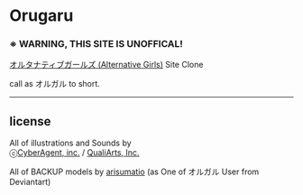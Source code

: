 # Orugaru
### ※ WARNING, THIS SITE IS UNOFFICAL!

[オルタナティブガールズ (Alternative Girls)](https://ja.wikipedia.org/wiki/%E3%82%AA%E3%83%AB%E3%82%BF%E3%83%8A%E3%83%86%E3%82%A3%E3%83%96%E3%82%AC%E3%83%BC%E3%83%AB%E3%82%BA) Site Clone

call as オルガル to short.

---
## license
All of illustrations and Sounds by<br>
ⓒ[CyberAgent, inc.](https://www.cyberagent.co.jp/) / [QualiArts, Inc.](https://qualiarts.jp/)

All of BACKUP models by [arisumatio](https://www.deviantart.com/arisumatio) (as One of オルガル User from Deviantart)